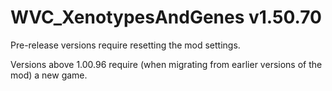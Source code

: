 # WVC_XenotypesAndGenes v1.50.70
 
Pre-release versions require resetting the mod settings.

Versions above 1.00.96 require (when migrating from earlier versions of the mod) a new game.